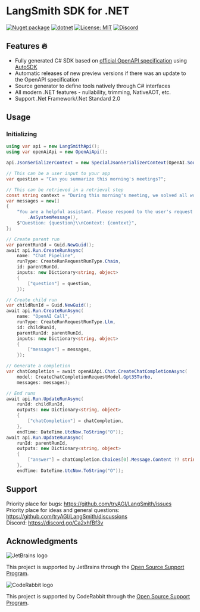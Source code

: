 # LangSmith SDK for .NET

[![Nuget package](https://img.shields.io/nuget/vpre/LangSmith)](https://www.nuget.org/packages/LangSmith/)
[![dotnet](https://github.com/tryAGI/LangSmith/actions/workflows/dotnet.yml/badge.svg?branch=main)](https://github.com/tryAGI/LangSmith/actions/workflows/dotnet.yml)
[![License: MIT](https://img.shields.io/github/license/tryAGI/LangSmith)](https://github.com/tryAGI/LangSmith/blob/main/LICENSE.txt)
[![Discord](https://img.shields.io/discord/1115206893015662663?label=Discord&logo=discord&logoColor=white&color=d82679)](https://discord.gg/Ca2xhfBf3v)

## Features 🔥
- Fully generated C# SDK based on [official OpenAPI specification](https://api.smith.langchain.com/openapi.json) using [AutoSDK](https://github.com/tryAGI/AutoSDK)
- Automatic releases of new preview versions if there was an update to the OpenAPI specification
- Source generator to define tools natively through C# interfaces
- All modern .NET features - nullability, trimming, NativeAOT, etc.
- Support .Net Framework/.Net Standard 2.0

## Usage

### Initializing

```csharp
using var api = new LangSmithApi();
using var openAiApi = new OpenAiApi();

api.JsonSerializerContext = new SpecialJsonSerializerContext(OpenAI.SourceGenerationContext.Default);

// This can be a user input to your app
var question = "Can you summarize this morning's meetings?";

// This can be retrieved in a retrieval step
const string context = "During this morning's meeting, we solved all world conflict.";
var messages = new[]
{
    "You are a helpful assistant. Please respond to the user's request only based on the given context."
        .AsSystemMessage(),
    $"Question: {question}\\nContext: {context}",
};

// Create parent run
var parentRunId = Guid.NewGuid();
await api.Run.CreateRunAsync(
    name: "Chat Pipeline",
    runType: CreateRunRequestRunType.Chain,
    id: parentRunId,
    inputs: new Dictionary<string, object>
    {
        ["question"] = question,
    });

// Create child run
var childRunId = Guid.NewGuid();
await api.Run.CreateRunAsync(
    name: "OpenAI Call",
    runType: CreateRunRequestRunType.Llm,
    id: childRunId,
    parentRunId: parentRunId,
    inputs: new Dictionary<string, object>
    {
        ["messages"] = messages,
    });

// Generate a completion
var chatCompletion = await openAiApi.Chat.CreateChatCompletionAsync(
    model: CreateChatCompletionRequestModel.Gpt35Turbo,
    messages: messages);

// End runs
await api.Run.UpdateRunAsync(
    runId: childRunId,
    outputs: new Dictionary<string, object>
    {
        ["chatCompletion"] = chatCompletion,
    },
    endTime: DateTime.UtcNow.ToString("O"));
await api.Run.UpdateRunAsync(
    runId: parentRunId,
    outputs: new Dictionary<string, object>
    {
        ["answer"] = chatCompletion.Choices[0].Message.Content ?? string.Empty,
    },
    endTime: DateTime.UtcNow.ToString("O"));
```

## Support

Priority place for bugs: https://github.com/tryAGI/LangSmith/issues  
Priority place for ideas and general questions: https://github.com/tryAGI/LangSmith/discussions  
Discord: https://discord.gg/Ca2xhfBf3v  

## Acknowledgments

![JetBrains logo](https://resources.jetbrains.com/storage/products/company/brand/logos/jetbrains.png)

This project is supported by JetBrains through the [Open Source Support Program](https://jb.gg/OpenSourceSupport).

![CodeRabbit logo](https://opengraph.githubassets.com/1c51002d7d0bbe0c4fd72ff8f2e58192702f73a7037102f77e4dbb98ac00ea8f/marketplace/coderabbitai)

This project is supported by CodeRabbit through the [Open Source Support Program](https://github.com/marketplace/coderabbitai).